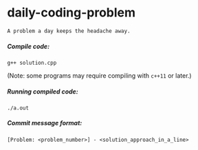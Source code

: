 # daily-coding-problem

```
A problem a day keeps the headache away.
```

##### Compile code:
```
g++ solution.cpp
```
(Note: some programs may require compiling with `c++11` or later.)

##### Running compiled code:
```
./a.out
```

##### Commit message format:
```
[Problem: <problem_number>] - <solution_approach_in_a_line>
```
